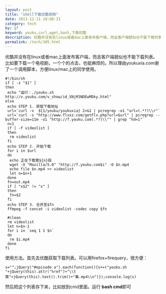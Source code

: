 ```yaml
---
layout: post
title: "shell下载优酷视频"
date: 2013-12-11 19:08:23
category: tech
by: gf
keyword: youku,curl,wget,bash,下载优酷
description: 优酷并没有在linux或者mac上面发布客户端，而且客户端貌似也不能下载列表。比如要下载一个电视剧，一个个的点击，也挺麻烦的。所以理由youkuxia.com谢了一个调用脚本，方便linux/ma
permalink: /tech/105.html
---
```

优酷并没有在linux或者mac上面发布客户端，而且客户端貌似也不能下载列表。比如要下载一个电视剧，一个个的点击，也挺麻烦的。所以理由youkuxia.com谢了一个调用脚本，方便linux/mac上的同学使用。

``````````
#!/bin/sh
if [ -z "$1" ]
then
 echo "运行：./youku.sh http://v.youku.com/v_show/id_XNjM3NDEwMDky.html"
else 
 echo STEP 1. 获取下载地址
 url=`curl -v  ${1/youku/youkuxia} 2>&1 | pcregrep -o1 "url=(.*?)\\r"`
 url=`curl -s "http://www.flvxz.com/getFlv.php?url=$url" | pcregrep --buffer-size=11m -o1 "http://f.youku.com(.*?)\\"" | grep "hd=1"`
 n=1
 if [ -f videolist ]
 then
  rm videolist
 fi
 echo STEP 2. 开始下载
 for i in $url
 do
  echo 正在下载第${n}段
  wget -U "Mozilla/5.0" "http://f.youku.com$i" -O $n.mp4
  echo file $n.mp4 >> videolist
  let n=$n+1
 done
 fn=out.mp4
 if [ "x$2" != "x" ]
 then 
  fn=$2
 fi
 echo STEP 3. 合并至$fn
 ffmpeg -f concat -i videolist -codec copy $fn

 #clean
 rm videolist 
 let n=$n-1
 for i in `seq 1 1 $n`
 do
  rm $i.mp4
 done
fi
``````````

使用方法。首先去优酷获取下载列表。可以用firefox+firequery，很方便：

``````````
s="";jQuery("#episode a").each(function(){s+=("youku.sh "+jQuery(this).attr("href")+"\\t第"+jQuery(this).text().trim()+"集.mp4\\n")});console.log(s)
``````````

然后把这个列表存下来，比如放到cmd里面。运行 **bash cmd**即可